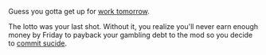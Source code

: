 Guess you gotta get up for [work tomorrow](http://i.giphy.com/pFwRzOLfuGHok.gif).

The lotto was your last shot. Without it, you realize you'll never earn enough money by Friday to
payback your gambling debt to the mod so you decide to [commit sucide](../../commit-suicide/suicide.md).
